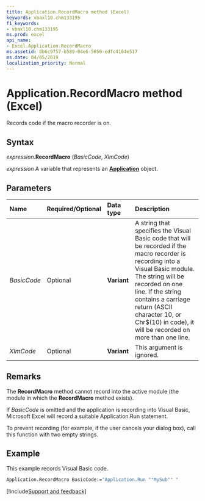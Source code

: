 ```yaml
---
title: Application.RecordMacro method (Excel)
keywords: vbaxl10.chm133195
f1_keywords:
- vbaxl10.chm133195
ms.prod: excel
api_name:
- Excel.Application.RecordMacro
ms.assetid: 8b6c9757-b589-04e6-5650-edfc4104e517
ms.date: 04/05/2019
localization_priority: Normal
---
```



# Application.RecordMacro method (Excel)

Records code if the macro recorder is on.


## Syntax

_expression_.**RecordMacro** (_BasicCode_, _XlmCode_)

_expression_ A variable that represents an **[Application](Excel.Application(object).md)** object.


## Parameters

|Name|Required/Optional|Data type|Description|
|:-----|:-----|:-----|:-----|
| _BasicCode_|Optional| **Variant**|A string that specifies the Visual Basic code that will be recorded if the macro recorder is recording into a Visual Basic module. The string will be recorded on one line. If the string contains a carriage return (ASCII character 10, or Chr$(10) in code), it will be recorded on more than one line.|
| _XlmCode_|Optional| **Variant**|This argument is ignored.|

## Remarks

The **RecordMacro** method cannot record into the active module (the module in which the **RecordMacro** method exists).

If _BasicCode_ is omitted and the application is recording into Visual Basic, Microsoft Excel will record a suitable Application.Run statement.

To prevent recording (for example, if the user cancels your dialog box), call this function with two empty strings.


## Example

This example records Visual Basic code.

```vb
Application.RecordMacro BasicCode:="Application.Run ""MySub"" "
```



[!include[Support and feedback](~/includes/feedback-boilerplate.md)]